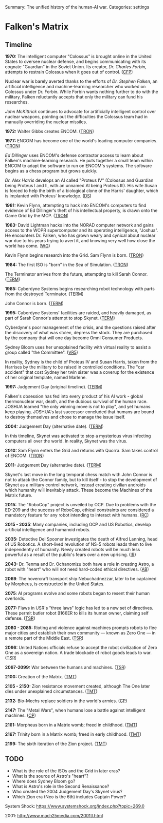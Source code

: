 Summary: The unified history of the human-AI war.
Categories: settings

# Falken's Matrix

Timeline
--------

**1970:** The intelligent computer "Colossus" is brought online in the United States to oversee nuclear defense, and begins communicating with its cognate "Guardian" in the Soviet Union. Its creator, *Dr. Charles Forbin*, attempts to restrain Colossus when it goes out of control. ([CFP])

Nuclear war is barely averted thanks to the efforts of *Dr. Stephen Falken*, an artificial intelligence and machine-learning researcher who worked on Colossus under Dr. Forbin. While Forbin wants nothing further to do with the military, Falken reluctantly accepts that only the military can fund his researches.

*John McKittrick* continues to advocate for artificially intelligent control over nuclear weapons, pointing out the difficulties the Colossus team had in manually overriding the nuclear missiles.

**1972:** Walter Gibbs creates ENCOM. ([TRON])

**1977:** ENCOM has become one of the world's leading computer companies. ([TRON])

*Ed Dillinger* uses ENCOM's defense contractor access to learn about Falken's machine-learning research. He puts together a small team within ENCOM to adapt the software to run on ENCOM's systems. The software begins as a chess program but grows quickly.

*Dr. Alex Harris* develops an AI called "Proteus IV" (Colossus and Guardian being Proteus I and II, with an unnamed AI being Proteus III). His wife Susan is forced to help the birth of a biological clone of the Harris' daughter, which is implanted with Proteus' knowledge. ([DS])

**1981:** Kevin Flynn, attempting to hack into ENCOM's computers to find evidence of Ed Dillinger's theft of his intellectual property, is drawn onto the Game Grid by the MCP. ([TRON])

**1983:** David Lightman hacks into the NORAD computer network and gains access to the WOPR supercomputer and its operating intelligence, "Joshua". He encounters Dr. Falken, who has grown weary and cynical about nuclear war due to his years trying to avert it, and knowing very well how close the world has come. ([WG])

Kevin Flynn begins research into the Grid. Sam Flynn is born. ([TRON])

**1984:** The first ISO is "born" in the Sea of Simulation. ([TRON])

The Terminator arrives from the future, attempting to kill Sarah Connor. ([TERM])

**1985:** Cyberdyne Systems begins researching robot technology with parts from the destroyed Terminator. ([TERM])

John Connor is born. ([TERM])

**1995:** Cyberdyne Systems' facilities are raided, and heavily damaged, as part of Sarah Connor's attempt to stop Skynet. ([TERM])

Cyberdyne's poor management of the crisis, and the questions raised after the discovery of what was stolen, depress the stock. They are purchased by the company that will one day become Omni Consumer Products.

Sydney Bloom uses her unexplained facility with virtual reality to assist a group called "the Committee". ([VR5])

In reality, Sydney is the child of Proteus IV and Susan Harris, taken from the Harrises by the military to be raised in controlled conditions. The "car accident" that cost Sydney her twin sister was a coverup for the existence of her original template, named Marlene.

**1997:** Judgement Day (original timeline). ([TERM])

Falken's obsession has fed into every product of his AI work - global thermonuclear war, death, and the dubious survival of the human race. JOSHUA learned "the only winning move is not to play", and yet humans keep playing. JOSHUA's last successor concluded that humans are bound to destroy themselves and chose to manage the issue itself.

**2004:** Judgement Day (alternative date). ([TERM])

In this timeline, Skynet was activated to stop a mysterious virus infecting computers all over the world. In reality, Skynet was the virus.

**2010:** Sam Flynn enters the Grid and returns with Quorra. Sam takes control of ENCOM. ([TRON])

**2011:** Judgement Day (alternative date). ([TERM])

Skynet's last move in the long temporal chess match with John Connor is not to attack the Connor family, but to kill itself - to stop the development of Skynet as a military control network, instead creating civilian androids which humanity will inevitably attack. These become the Machines of the Matrix future.

**2015:** The "RoboCop" project is unveiled by OCP. Due to problems with the ED-209 and the success of RoboCop, ethical constraints are considered a mandatory feature for any robot intending to interact with humans. ([RC])

**2015 - 2035:** Many companies, including OCP and US Robotics, develop artificial intelligence and humanoid robots.

**2035:** Detective Del Spooner investigates the death of Alfred Lanning, head of US Robotics. A short-lived revolution of NS-5 robots leads them to live independently of humanity. Newly created robots will be much less powerful as a result of the public's fears over a new uprising. ([IR])

**2043:** Dr. Tenma and Dr. Ochanomizu both have a role in creating Astro, a robot with "heart" who will not need hard-coded ethical directives. ([AB])

**2069**: The hovercraft transport ship Nebuchadnezzar, later to be captained by Morpheus, is constructed in the United States.

**2075**: AI programs evolve and some robots began to resent their human overlords.

**2077:** Flaws in USR's "three laws" logic has led to a new set of directives. These permit butler robot B166ER to kills its human owner, claiming self defense. ([TSR])

**2080 - 2085:** Rioting and violence against machines prompts robots to flee major cities and establish their own community — known as Zero One — in a remote part of the Middle East. ([TSR])

**2096:** United Nations officials refuse to accept the robot civilization of Zero One as a sovereign nation. A trade blockade of robot goods leads to war. ([TSR])

**2097-2099:** War between the humans and machines. ([TSR])

**2100:** Creation of the Matrix. ([TMT])

**2105 - 2150:** Zion resistance movement created, although The One later dies under unexplained circumstances. ([TMT])

**2132:** Bio-Mechs replace soldiers in the world's armies. ([CP])

**2147:** The "Metal Wars", when humans lose a battle against intelligent machines. ([CP])

**2161:** Morpheus born in a Matrix womb; freed in childhood. ([TMT])

**2167:** Trinity born in a Matrix womb; freed in early childhood. ([TMT])

**2199:** The sixth iteration of the Zion project. ([TMT])

TODO
----

* What is the role of the ISOs and the Grid in later eras?
* What is the source of Astro's "heart"?
* Where does Sydney Bloom go?
* What is Astro's role in the Second Renaissance?
* Who created the 2004 Judgement Day's Skynet virus?
* Which Zion era (Neo is the 6th) includes Captain Power?

System Shock: https://www.systemshock.org/index.php?topic=269.0

2001: http://www.mach25media.com/2001tl.html

[AB]: http://en.wikipedia.org/wiki/Astro_Boy_(2003_TV_series)
[CFP]: http://en.wikipedia.org/wiki/Colossus:_The_Forbin_Project
[CP]: http://en.wikipedia.org/wiki/Captain_Power 
[DS]: http://en.wikipedia.org/wiki/Demon_Seed
[IR]: http://en.wikipedia.org/wiki/I,_Robot_(film)
[RC]: http://en.wikipedia.org/wiki/RoboCop
[TERM]: http://www.empireonline.com/features/terminator-timeline/
[TRON]: http://tron.wikia.com/wiki/Timeline_(TRON)
[TSR]: http://matrix.wikia.com/wiki/The_Second_Renaissance
[TMT]: http://usatoday30.usatoday.com/life/movies/news/2003-11-04-matrixwhen_x.htm
[VR5]: http://en.wikipedia.org/wiki/VR.5
[WG]: http://en.wikipedia.org/wiki/WarGames
